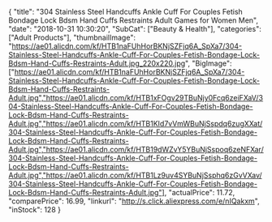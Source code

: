 {
	"title": "304 Stainless Steel Handcuffs Ankle Cuff For Couples Fetish Bondage Lock Bdsm Hand Cuffs Restraints Adult Games for Women Men",
	"date": "2018-10-31 10:30:20",
	"SubCat": ["Beauty & Health"],
	"categories": ["Adult Products"],
	"thumbnailImage": "https://ae01.alicdn.com/kf/HTB1naFUhHorBKNjSZFjq6A_SpXa7/304-Stainless-Steel-Handcuffs-Ankle-Cuff-For-Couples-Fetish-Bondage-Lock-Bdsm-Hand-Cuffs-Restraints-Adult.jpg_220x220.jpg",
	"BigImage": ["https://ae01.alicdn.com/kf/HTB1naFUhHorBKNjSZFjq6A_SpXa7/304-Stainless-Steel-Handcuffs-Ankle-Cuff-For-Couples-Fetish-Bondage-Lock-Bdsm-Hand-Cuffs-Restraints-Adult.jpg","https://ae01.alicdn.com/kf/HTB1xFOgv29TBuNjy0Fcq6zeiFXaV/304-Stainless-Steel-Handcuffs-Ankle-Cuff-For-Couples-Fetish-Bondage-Lock-Bdsm-Hand-Cuffs-Restraints-Adult.jpg","https://ae01.alicdn.com/kf/HTB1KId7vVmWBuNjSspdq6zugXXat/304-Stainless-Steel-Handcuffs-Ankle-Cuff-For-Couples-Fetish-Bondage-Lock-Bdsm-Hand-Cuffs-Restraints-Adult.jpg","https://ae01.alicdn.com/kf/HTB19dWZvY5YBuNjSspoq6zeNFXar/304-Stainless-Steel-Handcuffs-Ankle-Cuff-For-Couples-Fetish-Bondage-Lock-Bdsm-Hand-Cuffs-Restraints-Adult.jpg","https://ae01.alicdn.com/kf/HTB1Lz9uv4SYBuNjSsphq6zGvVXav/304-Stainless-Steel-Handcuffs-Ankle-Cuff-For-Couples-Fetish-Bondage-Lock-Bdsm-Hand-Cuffs-Restraints-Adult.jpg"],
	"actualPrice": 11.72,
	"comparePrice": 16.99,
	"linkurl": "http://s.click.aliexpress.com/e/nIQakxm",
	"inStock": 128
}
